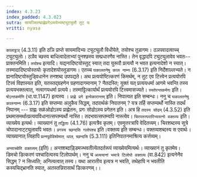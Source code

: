 ```yaml
---
index: 4.3.23
index_padded: 4.3.023
sutra: सायञ्चिरम्प्राह्णेप्रगेऽव्ययेभ्यष्ट्युट्युलौ तुट् च
vritti: nyasa

---
```

`कालाट्ठञ्` (4.3.11) इति ठञि प्राप्ते सायमादिभ्यः ट्युट्युलौ विधीयेते, तयोश्च तुडागमः। ठञपवादत्वाच्च् ट्युट्युलोः। ठञैव च्छस्य बाधित्वादेताभ्यां पुनश्छस्य सम्प्रधारणैव नास्ति। तेन वृद्धादपि ट्युट्युलावेव भवतः-- प्राक्तनमिति। `तयोश्च` इत्यादि। यद्यनादिष्टयोस्तुट् स्यात् तदा युरूपौ प्रत्ययौ न भवत इत्यनादेशो न स्यात्। तस्मादादिष्टयोस्तयोः कृतादेशयोस्तुडागमः। एतच्च `घकालतनेषु काल नाम्नः` (6.3.17) इति निर्देशाल्लभ्यते। न ह्यनादिष्टयोस्तुड्विधानेन तनशब्द उपपद्यते। अथ प्रत्ययोष्टित्करणं किमर्थम्, न तुट एव टित्त्वेन प्रत्ययोरपि टित्त्वं विज्ञास्यत इति, यतस्तद्ग्रहणेन ग्रहणादागमानाम् ? नैतदस्ति; युक्तं यत् प्रत्ययधर्मा आगमे भवन्ति तस्य प्रत्ययभक्तत्वात्, नत्वागयधर्मा प्रत्यये। तस्माट्टित्कार्यार्थं प्रत्ययोरपि टित्त्वमासज्यते। `स्यतेरन्तकर्मणः` इति। `षोऽन्तकर्मणि` (धा.पा.1147) इत्यस्य । `प्राह्णे प्रगे इत्येकारान्तम्` इति। निपात्यत इति सम्बन्धः। ननु च `घकालतनेषु कालनाम्नः` (6.3.17) इति सप्तम्या अलुकैव सिद्धम्, तदपार्थकं निपातनम् ? यत्र तर्हि सप्तम्यर्थो नास्ति तदर्थं निपानम् --- ग्राह्णः स#ओढोऽस्य प्राह्णेतनः, प्रगः सोढोऽस्य प्रगेतन इति। अत्र हि `तदस्य सोढम्` (4.3.52) इति प्रथमासमर्थात्प्रत्ययविधानात्सप्तम्यर्थो नास्ति। तदभावत्सप्तम्यपि नास्त्येव।
`चिरपरुत्परारिभ्यस्त्नो वक्तव्यः` इति। व्याख्येय इत्यर्थः। व्याख्यानं तु `तद्धिताः` (4.1.76) इत्यत्रैव कृतम्। एवमुत्तरत्रापि वेदितव्यम्। चिरशब्दस्य सूत्रे चोपादानाट्ट्युलावपि भवतः।
`प्रगस्य च्छन्दसि गलोपश्च` इति।वक्तव्य इति सम्बन्धः। वक्तव्यशब्दस्य स एवार्थः। व्याख्यानात् त्विहापि `प्रत्नपूर्वविश्वेमात् थाल् च्छन्दसि` (5.3.111) इतिनिपातनमाश्रित्य कर्त्तव्यम्।

`अन्ताच्चेति वक्तव्यम्` (इति)। अन्तशब्दाड़्डिमज्भवतीत्येतदर्तरूपं व्याख्येयमित्यर्थः। व्याख्यानं तु कृतमेव। डिमचो डित्करणं पश्चादित्यस्य टिलोपार्थम्। ननु च `अव्ययानां भमात्रे टिलोपो वक्तव्यः` (वा.842) इत्यनेनैव सिद्धम् ? न सिध्यति; अनित्यत्वात् तस्य। यथा आरातीय इत्यत्र न भवति, तथेहापि न भवतीति कस्यचिद्भ्रानति स्यात्, अतस्तन्निरासार्थं डित्करणम्।।